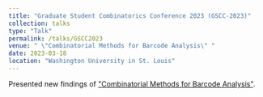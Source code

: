 ```yaml
---
title: "Graduate Student Combinatorics Conference 2023 (GSCC-2023)"
collection: talks
type: "Talk"
permalink: /talks/GSCC2023
venue: " \"Combinatorial Methods for Barcode Analysis\" "
date: 2023-03-18
location: "Washington University in St. Louis"
---
```


Presented new findings of ["Combinatorial Methods for Barcode Analysis"](/publications/2022-Barcodes).
